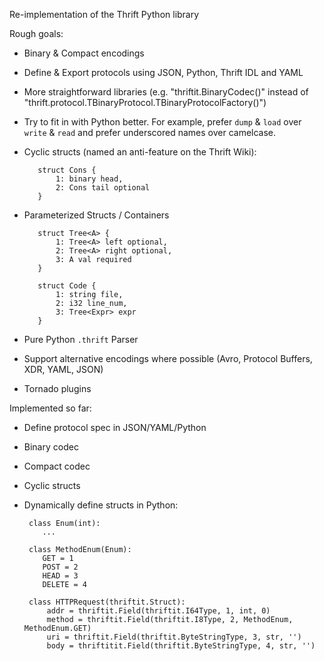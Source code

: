 Re-implementation of the Thrift Python library

Rough goals: 

 * Binary & Compact encodings
 * Define & Export protocols using JSON, Python, Thrift IDL and YAML
 * More straightforward libraries (e.g. "thriftit.BinaryCodec()" instead of "thrift.protocol.TBinaryProtocol.TBinaryProtocolFactory()")
 * Try to fit in with Python better.  For example, prefer `dump` & `load` over `write` & `read` and prefer underscored names over camelcase.
 * Cyclic structs (named an anti-feature on the Thrift Wiki):

          struct Cons { 
              1: binary head,
              2: Cons tail optional
          }

 * Parameterized Structs / Containers

          struct Tree<A> {
              1: Tree<A> left optional,
              2: Tree<A> right optional,
              3: A val required
          }

          struct Code { 
              1: string file, 
              2: i32 line_num,
              3: Tree<Expr> expr
          }

 * Pure Python `.thrift` Parser
 * Support alternative encodings where possible (Avro, Protocol Buffers, XDR, YAML, JSON)
 * Tornado plugins

Implemented so far:

 * Define protocol spec in JSON/YAML/Python
 * Binary codec
 * Compact codec
 * Cyclic structs
 * Dynamically define structs in Python:

        class Enum(int):
           ...

        class MethodEnum(Enum):
           GET = 1
           POST = 2
           HEAD = 3
           DELETE = 4

        class HTTPRequest(thriftit.Struct):
            addr = thriftit.Field(thriftit.I64Type, 1, int, 0)
            method = thriftit.Field(thriftit.I8Type, 2, MethodEnum, MethodEnum.GET)
            uri = thriftit.Field(thriftit.ByteStringType, 3, str, '')
            body = thriftitit.Field(thriftit.ByteStringType, 4, str, '')

